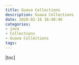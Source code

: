 ```yaml
---
title: Guava Collections
description: Guava Collections
date: 2020-02-16 16:48:46
categories:
- java
- Collections
- Guava Collections
tags:
---
```


[toc]

